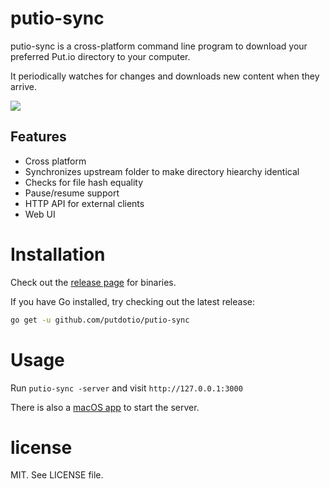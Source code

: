 # putio-sync

putio-sync is a cross-platform command line program to download your preferred Put.io directory to your computer.

It periodically watches for changes and downloads new content when they arrive.

![](https://s3-eu-west-1.amazonaws.com/putio-mac-app/putio-sync-ss.png)

## Features

* Cross platform
* Synchronizes upstream folder to make directory hiearchy identical
* Checks for file hash equality
* Pause/resume support
* HTTP API for external clients
* Web UI

# Installation

Check out the [release page](https://github.com/putdotio/putio-sync/releases) for binaries.

If you have Go installed, try checking out the latest release:

```sh
go get -u github.com/putdotio/putio-sync
```

# Usage

Run `putio-sync -server` and visit `http://127.0.0.1:3000`

There is also a [macOS app](https://s3-eu-west-1.amazonaws.com/putio-mac-app/Putio.dmg) to start
the server.

# license

MIT. See LICENSE file.
